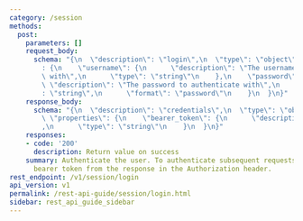 ```yaml
---
category: /session
methods:
  post:
    parameters: []
    request_body:
      schema: "{\n  \"description\": \"login\",\n  \"type\": \"object\",\n  \"properties\"\
        : {\n    \"username\": {\n      \"description\": \"The username to authenticate\
        \ with\",\n      \"type\": \"string\"\n    },\n    \"password\": {\n     \
        \ \"description\": \"The password to authenticate with\",\n      \"type\"\
        : \"string\",\n      \"format\": \"password\"\n    }\n  }\n}"
    response_body:
      schema: "{\n  \"description\": \"credentials\",\n  \"type\": \"object\",\n \
        \ \"properties\": {\n    \"bearer_token\": {\n      \"description\": \"bearer_token\"\
        ,\n      \"type\": \"string\"\n    }\n  }\n}"
    responses:
    - code: '200'
      description: Return value on success
    summary: Authenticate the user. To authenticate subsequent requests, provide the
      bearer token from the response in the Authorization header.
rest_endpoint: /v1/session/login
api_version: v1
permalink: /rest-api-guide/session/login.html
sidebar: rest_api_guide_sidebar
---
```

